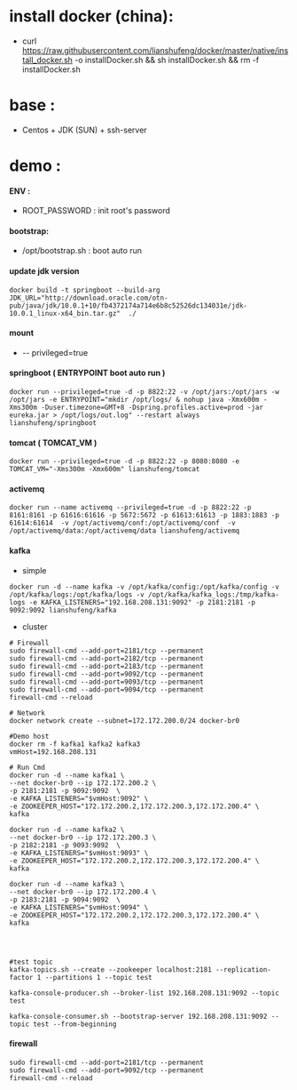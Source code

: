 # install docker (china): 
- curl https://raw.githubusercontent.com/lianshufeng/docker/master/native/install_docker.sh -o installDocker.sh && sh installDocker.sh && rm -f installDocker.sh

# base :  
- Centos + JDK (SUN) + ssh-server

# demo :


#### ENV :
- ROOT_PASSWORD : init root's password


#### bootstrap:
- /opt/bootstrap.sh : boot auto run


#### update jdk version
```shell
docker build -t springboot --build-arg JDK_URL="http://download.oracle.com/otn-pub/java/jdk/10.0.1+10/fb4372174a714e6b8c52526dc134031e/jdk-10.0.1_linux-x64_bin.tar.gz"  ./ 
```

#### mount
- -- privileged=true

#### springboot ( ENTRYPOINT  boot auto run )
```shell
docker run --privileged=true -d -p 8822:22 -v /opt/jars:/opt/jars -w /opt/jars -e ENTRYPOINT="mkdir /opt/logs/ & nohup java -Xmx600m -Xms300m -Duser.timezone=GMT+8 -Dspring.profiles.active=prod -jar eureka.jar > /opt/logs/out.log" --restart always lianshufeng/springboot
```

#### tomcat ( TOMCAT_VM )
```shell
docker run --privileged=true -d -p 8822:22 -p 8080:8080 -e TOMCAT_VM="-Xms300m -Xmx600m" lianshufeng/tomcat
```

#### activemq 
```shell
docker run --name activemq --privileged=true -d -p 8822:22 -p 8161:8161 -p 61616:61616 -p 5672:5672 -p 61613:61613 -p 1883:1883 -p 61614:61614  -v /opt/activemq/conf:/opt/activemq/conf  -v /opt/activemq/data:/opt/activemq/data lianshufeng/activemq
```


#### kafka 
- simple
```shell
docker run -d --name kafka -v /opt/kafka/config:/opt/kafka/config -v /opt/kafka/logs:/opt/kafka/logs -v /opt/kafka/kafka_logs:/tmp/kafka-logs -e KAFKA_LISTENERS="192.168.208.131:9092" -p 2181:2181 -p 9092:9092 lianshufeng/kafka
```
- cluster
```shell
# Firewall
sudo firewall-cmd --add-port=2181/tcp --permanent 
sudo firewall-cmd --add-port=2182/tcp --permanent 
sudo firewall-cmd --add-port=2183/tcp --permanent 
sudo firewall-cmd --add-port=9092/tcp --permanent 
sudo firewall-cmd --add-port=9093/tcp --permanent 
sudo firewall-cmd --add-port=9094/tcp --permanent 
firewall-cmd --reload 

# Network
docker network create --subnet=172.172.200.0/24 docker-br0

#Demo host
docker rm -f kafka1 kafka2 kafka3
vmHost=192.168.208.131

# Run Cmd
docker run -d --name kafka1 \
--net docker-br0 --ip 172.172.200.2 \
-p 2181:2181 -p 9092:9092  \
-e KAFKA_LISTENERS="$vmHost:9092" \
-e ZOOKEEPER_HOST="172.172.200.2,172.172.200.3,172.172.200.4" \
kafka

docker run -d --name kafka2 \
--net docker-br0 --ip 172.172.200.3 \
-p 2182:2181 -p 9093:9092  \
-e KAFKA_LISTENERS="$vmHost:9093" \
-e ZOOKEEPER_HOST="172.172.200.2,172.172.200.3,172.172.200.4" \
kafka

docker run -d --name kafka3 \
--net docker-br0 --ip 172.172.200.4 \
-p 2183:2181 -p 9094:9092  \
-e KAFKA_LISTENERS="$vmHost:9094" \
-e ZOOKEEPER_HOST="172.172.200.2,172.172.200.3,172.172.200.4" \
kafka




#test topic
kafka-topics.sh --create --zookeeper localhost:2181 --replication-factor 1 --partitions 1 --topic test

kafka-console-producer.sh --broker-list 192.168.208.131:9092 --topic test

kafka-console-consumer.sh --bootstrap-server 192.168.208.131:9092 --topic test --from-beginning
```




#### firewall
```shell
sudo firewall-cmd --add-port=2181/tcp --permanent 
sudo firewall-cmd --add-port=9092/tcp --permanent 
firewall-cmd --reload 
```